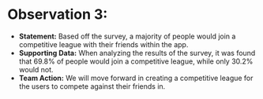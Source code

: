 # Observation 3:
  - **Statement:** Based off the survey, a majority of people would join a competitive league with their friends within the app.
  - **Supporting Data:** When analyzing the results of the survey, it was found that 69.8% of people would join a competitive league, while only 30.2% would not.
  - **Team Action:** We will move forward in creating a competitive league for the users to compete against their friends in. 
